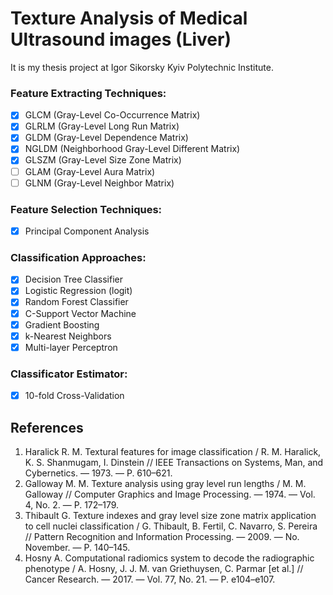 # Texture Analysis of Medical Ultrasound images (Liver)

It is my thesis project at Igor Sikorsky Kyiv Polytechnic Institute.

### Feature Extracting Techniques:
- [x] GLCM (Gray-Level Co-Occurrence Matrix)
- [x] GLRLM (Gray-Level Long Run Matrix)
- [x] GLDM (Gray-Level Dependence Matrix)
- [x] NGLDM (Neighborhood Gray-Level Different Matrix)
- [x] GLSZM (Gray-Level Size Zone Matrix)
- [ ] GLAM (Gray-Level  Aura  Matrix)
- [ ] GLNM (Gray-Level  Neighbor  Matrix)

### Feature Selection Techniques:
- [x] Principal Component Analysis

### Classification Approaches:
- [x] Decision Tree Classifier
- [x] Logistic Regression (logit)
- [x] Random Forest Classifier
- [x] C-Support Vector Machine
- [x] Gradient Boosting
- [x] k-Nearest Neighbors
- [x] Multi-layer Perceptron

### Classificator Estimator:
- [x] 10-fold Cross-Validation


## References ##

1. Haralick R. M. Textural features for image classification / R. M. Haralick, K. S. Shanmugam, I. Dinstein // IEEE Transactions on Systems, Man, and Cybernetics. — 1973. — P. 610–621.
2. Galloway M. M. Texture analysis using gray level run lengths / M. M. Galloway // Computer Graphics and Image Processing. — 1974. — Vol. 4, No. 2. — P. 172–179.
3. Thibault G. Texture indexes and gray level size zone matrix application to cell nuclei classification / G. Thibault, B. Fertil, C. Navarro, S. Pereira // Pattern Recognition and Information Processing. — 2009. — No. November. — P. 140–145.
4. Hosny A. Computational radiomics system to decode the radiographic phenotype / A. Hosny, J. J. M. van Griethuysen, C. Parmar [et al.] // Cancer Research. — 2017. — Vol. 77, No. 21. — P. e104–e107.
